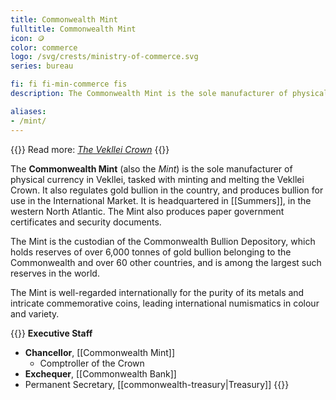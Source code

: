 ```yaml
---
title: Commonwealth Mint
fulltitle: Commonwealth Mint
icon: 🪙
color: commerce
logo: /svg/crests/ministry-of-commerce.svg
series: bureau

fi: fi fi-min-commerce fis
description: The Commonwealth Mint is the sole manufacturer of physical currency in Vekllei, as well as gold bullion and security documents.

aliases:
- /mint/
---
```

{{<note advice>}}
Read more: *[The Vekllei Crown](/stories/currency/)*
{{</note>}}

The <span class="fi fi-min-commerce fis"></span> **Commonwealth Mint** (also the *Mint*) is the sole manufacturer of physical currency in Vekllei, tasked with minting and melting the Vekllei Crown. It also regulates gold bullion in the country, and produces bullion for use in the International Market. It is headquartered in [[Summers]], in the western North Atlantic. The Mint also produces paper government certificates and security documents.

The Mint is the custodian of the Commonwealth Bullion Depository, which holds reserves of over 6,000 tonnes of gold bullion belonging to the Commonwealth and over 60 other countries, and is among the largest such reserves in the world.

The Mint is well-regarded internationally for the purity of its metals and intricate commemorative coins, leading international numismatics in colour and variety.

{{<note>}}
**Executive Staff**

* **Chancellor**, [[Commonwealth Mint]]
	* Comptroller of the Crown
* **Exchequer**, [[Commonwealth Bank]]
* Permanent Secretary, [[commonwealth-treasury|Treasury]]
{{</note>}}